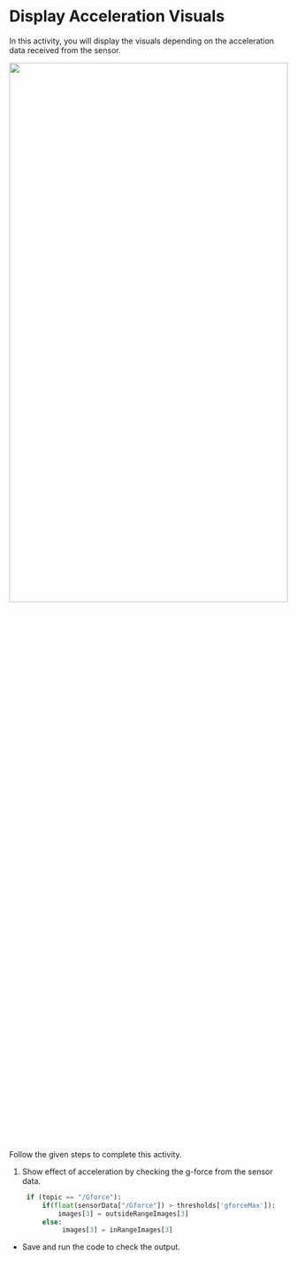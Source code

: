 Display Acceleration Visuals
======================
In this activity, you will display the visuals depending on the acceleration data received from the sensor.




<img src= "https://s3.amazonaws.com/media-p.slid.es/uploads/1525749/images/11144308/AA1.gif" width = "100%" height = "50%">




Follow the given steps to complete this activity.




1. Show effect of acceleration by checking the g-force from the sensor data.
   
   ~~~python
    if (topic == "/Gforce"):
        if(float(sensorData["/Gforce"]) > thresholds['gforceMax']):
            images[3] = outsideRangeImages[3]
        else:
             images[3] = inRangeImages[3]
   ~~~




* Save and run the code to check the output.
